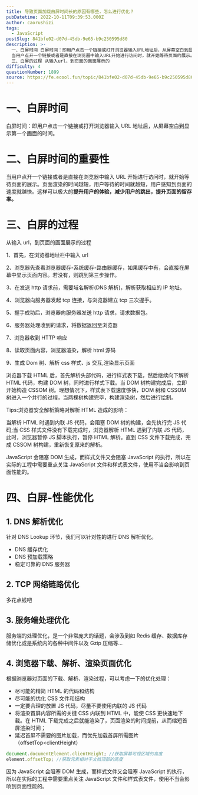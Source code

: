```yaml
---
title: 导致页面加载白屏时间长的原因有哪些，怎么进行优化？
pubDatetime: 2022-10-11T09:39:53.000Z
author: caorushizi
tags:
  - JavaScript
postSlug: 841bfe02-d07d-45db-9e65-b9c250595d80
description: >-
  一、白屏时间 白屏时间：即用户点击一个链接或打开浏览器输入URL地址后，从屏幕空白到显示第一个画面的时间。 二、白屏时间的重要性
  当用户点开一个链接或者是直接在浏览器中输入URL开始进行访问时，就开始等待页面的展示。页面渲染的时间越短，用户等待的时间就越短，用户感知到页面的速度就越快。这样可以极大的提升用户的体验，减少用户的跳出，提升页面的留存率。
  三、白屏的过程 从输入url，到页面的画面展示的
difficulty: 4
questionNumber: 1899
source: https://fe.ecool.fun/topic/841bfe02-d07d-45db-9e65-b9c250595d80
---
```


# 一、白屏时间

白屏时间：即用户点击一个链接或打开浏览器输入 URL 地址后，从屏幕空白到显示第一个画面的时间。

# 二、白屏时间的重要性

当用户点开一个链接或者是直接在浏览器中输入 URL 开始进行访问时，就开始等待页面的展示。页面渲染的时间越短，用户等待的时间就越短，用户感知到页面的速度就越快。这样可以极大的**提升用户的体验，减少用户的跳出，提升页面的留存率。**

# 三、白屏的过程

从输入 url，到页面的画面展示的过程

1、首先，在浏览器地址栏中输入 url

2、浏览器先查看浏览器缓存-系统缓存-路由器缓存，如果缓存中有，会直接在屏幕中显示页面内容。若没有，则跳到第三步操作。

3、在发送 http 请求前，需要域名解析(DNS 解析)，解析获取相应的 IP 地址。

4、浏览器向服务器发起 tcp 连接，与浏览器建立 tcp 三次握手。

5、握手成功后，浏览器向服务器发送 http 请求，请求数据包。

6、服务器处理收到的请求，将数据返回至浏览器

7、浏览器收到 HTTP 响应

8、读取页面内容，浏览器渲染，解析 html 源码

9、生成 Dom 树、解析 css 样式、js 交互,渲染显示页面

浏览器下载 HTML 后，首先解析头部代码，进行样式表下载，然后继续向下解析 HTML 代码，构建 DOM 树，同时进行样式下载。当 DOM 树构建完成后，立即开始构造 CSSOM 树。理想情况下，样式表下载速度够快，DOM 树和 CSSOM 树进入一个并行的过程，当两棵树构建完毕，构建渲染树，然后进行绘制。

Tips:浏览器安全解析策略对解析 HTML 造成的影响：

当解析 HTML 时遇到内联 JS 代码，会阻塞 DOM 树的构建，会先执行完 JS 代码;当 CSS 样式文件没有下载完成时，浏览器解析 HTML 遇到了内联 JS 代码，此时，浏览器暂停 JS 脚本执行，暂停 HTML 解析。直到 CSS 文件下载完成，完成 CSSOM 树构建，重新恢复原来的解析。

JavaScript 会阻塞 DOM 生成，而样式文件又会阻塞 JavaScript 的执行，所以在实际的工程中需要重点关注 JavaScript 文件和样式表文件，使用不当会影响到页面性能的。

# 四、白屏-性能优化

## 1\. DNS 解析优化

针对 DNS Lookup 环节，我们可以针对性的进行 DNS 解析优化。

- DNS 缓存优化
- DNS 预加载策略
- 稳定可靠的 DNS 服务器

## 2\. TCP 网络链路优化

多花点钱吧

## 3\. 服务端处理优化

服务端的处理优化，是一个非常庞大的话题，会涉及到如 Redis 缓存、数据库存储优化或是系统内的各种中间件以及 Gzip 压缩等…

## 4\. 浏览器下载、解析、渲染页面优化

根据浏览器对页面的下载、解析、渲染过程，可以考虑一下的优化处理：

- 尽可能的精简 HTML 的代码和结构
- 尽可能的优化 CSS 文件和结构
- 一定要合理的放置 JS 代码，尽量不要使用内联的 JS 代码
- 将渲染首屏内容所需的关键 CSS 内联到 HTML 中，能使 CSS 更快速地下载。在 HTML 下载完成之后就能渲染了，页面渲染的时间提前，从而缩短首屏渲染时间；
- 延迟首屏不需要的图片加载，而优先加载首屏所需图片（offsetTop<clientHeight）

```js
document.documentElement.clientHeight; //获取屏幕可视区域的高度
element.offsetTop; //获取元素相对于文档顶部的高度
```

因为 JavaScript 会阻塞 DOM 生成，而样式文件又会阻塞 JavaScript 的执行，所以在实际的工程中需要重点关注 JavaScript 文件和样式表文件，使用不当会影响到页面性能的。

